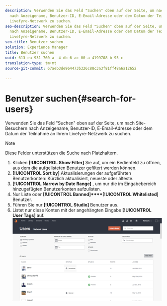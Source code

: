 ```yaml
---
description: Verwenden Sie das Feld "Suchen" oben auf der Seite, um nach Site-Besuchern
  nach Anzeigename, Benutzer-ID, E-Email-Adresse oder dem Datum der Teilnahme an Ihrem
  Livefyre-Netzwerk zu suchen.
seo-description: Verwenden Sie das Feld "Suchen" oben auf der Seite, um nach Site-Besuchern
  nach Anzeigename, Benutzer-ID, E-Email-Adresse oder dem Datum der Teilnahme an Ihrem
  Livefyre-Netzwerk zu suchen.
seo-title: Benutzer suchen
solution: Experience Manager
title: Benutzer suchen
uuid: 613 ea 931-760 a -4 db 6-ac 00-a 4199708 b 95 c
translation-type: tm+mt
source-git-commit: 67aeb3de964473b326c88c3a3f81ff48a6a12652

---
```



# Benutzer suchen{#search-for-users}

Verwenden Sie das Feld "Suchen" oben auf der Seite, um nach Site-Besuchern nach Anzeigename, Benutzer-ID, E-Email-Adresse oder dem Datum der Teilnahme an Ihrem Livefyre-Netzwerk zu suchen.

>[!NOTE]
>
>Diese Felder unterstützen die Suche nach Platzhaltern.

1. Klicken **[!UICONTROL Show Filter]** Sie auf, um ein Bedienfeld zu öffnen, aus dem die aufgelisteten Benutzer gefiltert werden können.
1. **[!UICONTROL Sort by]** Aktualisierungen der aufgeführten Benutzerkonten: Kürzlich aktualisiert, neueste oder älteste.
1. **[!UICONTROL Narrow by Date Range]** , um nur die im Eingabebereich hinzugefügten Benutzerkonten aufzulisten.
1. Nur Liste oder **[!UICONTROL Banned]****[!UICONTROL Whitelisted]** Benutzer.
1. Führen Sie nur **[!UICONTROL Studio]** Benutzer aus.
1. Listet nur diese Konten mit der angehängten Eingabe **[!UICONTROL User Tags]** auf. ![](assets/UsersFilter-1024x568.png)

